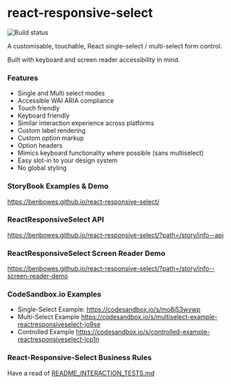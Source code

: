 # react-responsive-select
![Build status](https://api.travis-ci.org/benbowes/react-responsive-select.svg?branch=master)

A customisable, touchable, React single-select / multi-select form control.

Built with keyboard and screen reader accessibility in mind.

### Features

- Single and Multi select modes
- Accessible WAI ARIA compliance
- Touch friendly
- Keyboard friendly
- Similar interaction experience across platforms
- Custom label rendering
- Custom option markup
- Option headers
- Mimics keyboard functionality where possible (sans multiselect)
- Easy slot-in to your design system
- No global styling

### StoryBook Examples & Demo 

https://benbowes.github.io/react-responsive-select/

### ReactResponsiveSelect API

https://benbowes.github.io/react-responsive-select/?path=/story/info--api

### ReactResponsiveSelect Screen Reader Demo

https://benbowes.github.io/react-responsive-select/?path=/story/info--screen-reader-demo

### CodeSandbox.io Examples

- Single-Select Example: https://codesandbox.io/s/mo8j53wvwp
- Multi-Select Example https://codesandbox.io/s/multiselect-example-reactresponsiveselect-jo9se
- Controlled Example https://codesandbox.io/s/controlled-example-reactresponsiveselect-jcp1n

### React-Responsive-Select Business Rules

Have a read of [README_INTERACTION_TESTS.md](./README_INTERACTION_TESTS.md)
